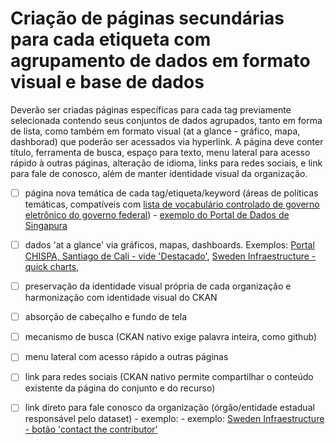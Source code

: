 # Criação de páginas secundárias para cada etiqueta com agrupamento de dados em formato visual e base de dados

Deverão ser criadas páginas específicas para cada tag previamente selecionada contendo seus conjuntos de dados agrupados, tanto em forma de lista, como também em formato visual (at a glance - gráfico, mapa, dashborad) que poderão ser acessados via hyperlink. A página deve conter título, ferramenta de busca, espaço para texto, menu lateral para acesso rápido à outras páginas, alteração de idioma, links para redes sociais, e link para fale de conosco, além de manter identidade visual da organização.

- [ ] página nova temática de cada tag/etiqueta/keyword (áreas de políticas temáticas, compatíveis com [lista de vocabulário controlado de governo eletrônico do governo federal](https://www.gov.br/governodigital/pt-br/governanca-de-dados/VCGE_2_1_0.pdf)) - [exemplo do Portal de Dados de Singapura]()

- [ ] dados 'at a glance' via gráficos, mapas, dashboards. Exemplos: [Portal CHISPA, Santiago de Cali - vide 'Destacado'](https://cali.chis.pa/), [Sweden Infraestructure - quick charts](https://data.humdata.org/dataset/world-bank-infrastructure-indicators-for-sweden), 

- [ ] preservação da identidade visual própria de cada organização e harmonização com identidade visual do CKAN

- [ ] absorção de cabeçalho e fundo de tela

- [ ] mecanismo de busca (CKAN nativo exige palavra inteira, como github)

- [ ] menu lateral com acesso rápido a outras páginas

- [ ] link para redes sociais (CKAN nativo permite compartilhar o conteúdo existente da página do conjunto e do recurso)

- [ ] link direto para fale conosco da organização (órgão/entidade estadual responsável pelo dataset) - exemplo: - exemplo: [Sweden Infraestructure - botão 'contact the contributor'](https://data.humdata.org/dataset/world-bank-infrastructure-indicators-for-sweden)